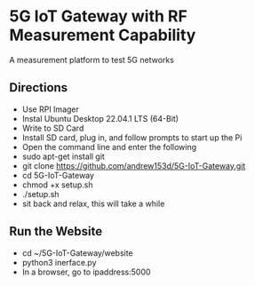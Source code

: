# 5G IoT Gateway with RF Measurement Capability
A measurement platform to test 5G networks

## Directions
* Use RPI Imager
* Instal Ubuntu Desktop 22.04.1 LTS (64-Bit)
* Write to SD Card
* Install SD card, plug in, and follow prompts to start up the Pi
* Open the command line and enter the following
* sudo apt-get install git
* git clone https://github.com/andrew153d/5G-IoT-Gateway.git
* cd 5G-IoT-Gateway
* chmod +x setup.sh
* ./setup.sh
* sit back and relax, this will take a while

## Run the Website
* cd ~/5G-IoT-Gateway/website
* python3 inerface.py
* In a browser, go to ipaddress:5000
